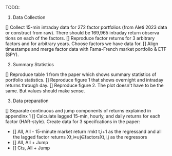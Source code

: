 TODO:

1. Data Collection

[] Collect 15-min intraday data for 272 factor portfolios (from Aleti 2023 data or construct from raw). There should be 169,965 intraday return observa tions on
each of the factors.
[] Reproduce factor returns for 3 arbitrary factors and for arbitrary years. Choose factors we have data for.
[] Align timestamps and merge factor data with Fama-French market portfolio & ETF (SPY).

2. Summary Statistics

[] Reproduce table 1 from the paper which shows summary statistics of portfolio statistics.
[] Reproduce figure 1 that shows overnight and intraday returns through day.
[] Reproduce figure 2. The plot doesn't have to be the same. But values should make sense.

3. Data preparation

[] Separate continuous and jump components of returns explained in appendinx 1
[] Calculate lagged 15-min, hourly, and daily returns for each factor (HAR-style). Create data for 3 specifcations in the paper:
- [] All, All - 15-minute market return rmkt t,i+1 as the regressand and all the lagged factor returns Xt,i≡∪j∈factorsXt,i,j as the regressors
- [] All, All + Jump 
- [] Cts, All + Jump 

